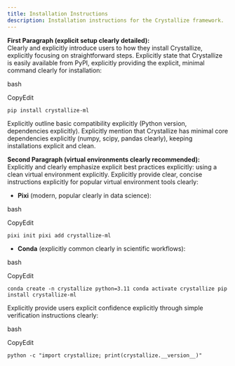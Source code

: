 ```yaml
---
title: Installation Instructions
description: Installation instructions for the Crystallize framework.
---
```


**First Paragraph (explicit setup clearly detailed):**  
Clearly and explicitly introduce users to how they install Crystallize, explicitly focusing on straightforward steps. Explicitly state that Crystallize is easily available from PyPI, explicitly providing the explicit, minimal command clearly for installation:

bash

CopyEdit

`pip install crystallize-ml`

Explicitly outline basic compatibility explicitly (Python version, dependencies explicitly). Explicitly mention that Crystallize has minimal core dependencies explicitly (numpy, scipy, pandas clearly), keeping installations explicit and clean.

**Second Paragraph (virtual environments clearly recommended):**  
Explicitly and clearly emphasize explicit best practices explicitly: using a clean virtual environment explicitly. Explicitly provide clear, concise instructions explicitly for popular virtual environment tools clearly:

- **Pixi** (modern, popular clearly in data science):

bash

CopyEdit

`pixi init pixi add crystallize-ml`

- **Conda** (explicitly common clearly in scientific workflows):

bash

CopyEdit

`conda create -n crystallize python=3.11 conda activate crystallize pip install crystallize-ml`

Explicitly provide users explicit confidence explicitly through simple verification instructions clearly:

bash

CopyEdit

`python -c "import crystallize; print(crystallize.__version__)"`
